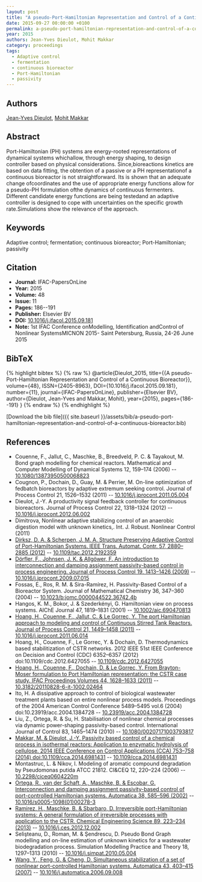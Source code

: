 ```yaml
---
layout: post
title: "A pseudo-Port-Hamiltonian Representation and Control of a Continuous Bioreactor"
date: 2015-09-27 00:00:00 +0100
permalink: a-pseudo-port-hamiltonian-representation-and-control-of-a-continuous-bioreactor
year: 2015
authors: Jean-Yves Dieulot, Mohit Makkar
category: proceedings
tags:
  - Adaptive control
  - fermentation
  - continuous bioreactor
  - Port-Hamiltonian
  - passivity
---
```

 
## Authors
[Jean-Yves Dieulot](authors/jean-yves-dieulot), [Mohit Makkar](authors/mohit-makka)
 
## Abstract
Port-Hamiltonian (PH) systems are energy-rooted representations of dynamical systems whichallow, through energy shaping, to design controller based on physical considerations. Since,bioreactions kinetics are based on data fitting, the obtention of a passive or a PH representationof a continuous bioreactor is not straightforward. Its is shown that an adequate change ofcoordinates and the use of appropriate energy functions allow for a pseudo-PH formulation ofthe dynamics of continuous fermenters. Different candidate energy functions are being testedand an adaptive controller is designed to cope with uncertainties on the specific growth rate.Simulations show the relevance of the approach.
 
## Keywords
Adaptive control; fermentation; continuous bioreactor; Port-Hamiltonian; passivity
 
## Citation
- **Journal:** IFAC-PapersOnLine
- **Year:** 2015
- **Volume:** 48
- **Issue:** 11
- **Pages:** 186--191
- **Publisher:** Elsevier BV
- **DOI:** [10.1016/j.ifacol.2015.09.181](https://doi.org/10.1016/j.ifacol.2015.09.181)
- **Note:** 1st IFAC Conference onModelling, Identification andControl of Nonlinear SystemsMICNON 2015- Saint Petersburg, Russia, 24-26 June 2015
 
## BibTeX
{% highlight bibtex %}
{% raw %}
@article{Dieulot_2015,
  title={{A pseudo-Port-Hamiltonian Representation and Control of a Continuous Bioreactor}},
  volume={48},
  ISSN={2405-8963},
  DOI={10.1016/j.ifacol.2015.09.181},
  number={11},
  journal={IFAC-PapersOnLine},
  publisher={Elsevier BV},
  author={Dieulot, Jean-Yves and Makkar, Mohit},
  year={2015},
  pages={186--191}
}
{% endraw %}
{% endhighlight %}
 
[Download the bib file]({{ site.baseurl }}/assets/bib/a-pseudo-port-hamiltonian-representation-and-control-of-a-continuous-bioreactor.bib)
 
## References
- Couenne, F., Jallut, C., Maschke, B., Breedveld, P. C. & Tayakout, M. Bond graph modelling for chemical reactors. Mathematical and Computer Modelling of Dynamical Systems 12, 159–174 (2006) -- [10.1080/13873950500068823](https://doi.org/10.1080/13873950500068823)
- Cougnon, P., Dochain, D., Guay, M. & Perrier, M. On-line optimization of fedbatch bioreactors by adaptive extremum seeking control. Journal of Process Control 21, 1526–1532 (2011) -- [10.1016/j.jprocont.2011.05.004](https://doi.org/10.1016/j.jprocont.2011.05.004)
- Dieulot, J.-Y. A productivity signal feedback controller for continuous bioreactors. Journal of Process Control 22, 1318–1324 (2012) -- [10.1016/j.jprocont.2012.06.002](https://doi.org/10.1016/j.jprocont.2012.06.002)
- Dimitrova, Nonlinear adaptive stabilizing control of an anaerobic digestion model with unknown kinetics,. Int. J. Robust. Nonlinear Control (2011)
- [Dirksz, D. A. & Scherpen, J. M. A. Structure Preserving Adaptive Control of Port-Hamiltonian Systems. IEEE Trans. Automat. Contr. 57, 2880–2885 (2012)](structure-preserving-adaptive-control-of-port-hamiltonian-systems) -- [10.1109/tac.2012.2192359](https://doi.org/10.1109/tac.2012.2192359)
- [Dörfler, F., Johnsen, J. K. & Allgöwer, F. An introduction to interconnection and damping assignment passivity-based control in process engineering. Journal of Process Control 19, 1413–1426 (2009)](an-introduction-to-interconnection-and-damping-assignment-passivity-based-control-in-process-engineering) -- [10.1016/j.jprocont.2009.07.015](https://doi.org/10.1016/j.jprocont.2009.07.015)
- Fossas, E., Ros, R. M. & Sira-Ramírez, H. Passivity-Based Control of a Bioreactor System. Journal of Mathematical Chemistry 36, 347–360 (2004) -- [10.1023/b:jomc.0000044522.36742.4b](https://doi.org/10.1023/b:jomc.0000044522.36742.4b)
- Hangos, K. M., Bokor, J. & Szederkényi, G. Hamiltonian view on process systems. AIChE Journal 47, 1819–1831 (2001) -- [10.1002/aic.690470813](https://doi.org/10.1002/aic.690470813)
- [Hoang, H., Couenne, F., Jallut, C. & Le Gorrec, Y. The port Hamiltonian approach to modeling and control of Continuous Stirred Tank Reactors. Journal of Process Control 21, 1449–1458 (2011)](the-port-hamiltonian-approach-to-modeling-and-control-of-continuous-stirred-tank-reactors) -- [10.1016/j.jprocont.2011.06.014](https://doi.org/10.1016/j.jprocont.2011.06.014)
- Hoang, H., Couenne, F., Le Gorrec, Y. & Dochain, D. Thermodynamics based stabilitization of CSTR networks. 2012 IEEE 51st IEEE Conference on Decision and Control (CDC) 6352–6357 (2012) doi:10.1109/cdc.2012.6427055 -- [10.1109/cdc.2012.6427055](https://doi.org/10.1109/cdc.2012.6427055)
- [Hoang, H., Couenne, F., Dochain, D. & Le Gorrec, Y. From Brayton-Moser formulation to Port Hamiltonian representation: the CSTR case study. IFAC Proceedings Volumes 44, 1628–1633 (2011)](from-brayton-moser-formulation-to-port-hamiltonian-representation-the-cstr-case-study) -- [10.3182/20110828-6-it-1002.02464](https://doi.org/10.3182/20110828-6-it-1002.02464)
- Ito, H. A dissipative approach to control of biological wastewater treatment plants based on entire nonlinear process models. Proceedings of the 2004 American Control Conference 5489–5495 vol.6 (2004) doi:10.23919/acc.2004.1384728 -- [10.23919/acc.2004.1384728](https://doi.org/10.23919/acc.2004.1384728)
- Liu, Z., Ortega, R. & Su, H. Stabilisation of nonlinear chemical processes via dynamic power-shaping passivity-based control. International Journal of Control 83, 1465–1474 (2010) -- [10.1080/00207171003793817](https://doi.org/10.1080/00207171003793817)
- [Makkar, M. & Dieulot, J.-Y. Passivity based control of a chemical process in isothermal reactors: Application to enzymatic hydrolysis of cellulose. 2014 IEEE Conference on Control Applications (CCA) 753–758 (2014) doi:10.1109/cca.2014.6981431](passivity-based-control-of-a-chemical-process-in-isothermal-reactors-application-to-enzymatic-hydrolysis-of-cellulose) -- [10.1109/cca.2014.6981431](https://doi.org/10.1109/cca.2014.6981431)
- Montastruc, L. & Nikov, I. Modeling of aromatic compound degradation by Pseudomonas putida ATCC 21812. CI&amp;CEQ 12, 220–224 (2006) -- [10.2298/ciceq0604220m](https://doi.org/10.2298/ciceq0604220m)
- [Ortega, R., van der Schaft, A., Maschke, B. & Escobar, G. Interconnection and damping assignment passivity-based control of port-controlled Hamiltonian systems. Automatica 38, 585–596 (2002)](interconnection-and-damping-assignment-passivity-based-control-of-port-controlled-hamiltonian-systems) -- [10.1016/s0005-1098(01)00278-3](https://doi.org/10.1016/s0005-1098(01)00278-3)
- [Ramirez, H., Maschke, B. & Sbarbaro, D. Irreversible port-Hamiltonian systems: A general formulation of irreversible processes with application to the CSTR. Chemical Engineering Science 89, 223–234 (2013)](irreversible-port-hamiltonian-systems-a-general-formulation-of-irreversible-processes-with-application-to-the-cstr) -- [10.1016/j.ces.2012.12.002](https://doi.org/10.1016/j.ces.2012.12.002)
- Selişteanu, D., Roman, M. & Şendrescu, D. Pseudo Bond Graph modelling and on-line estimation of unknown kinetics for a wastewater biodegradation process. Simulation Modelling Practice and Theory 18, 1297–1313 (2010) -- [10.1016/j.simpat.2010.05.004](https://doi.org/10.1016/j.simpat.2010.05.004)
- [Wang, Y., Feng, G. & Cheng, D. Simultaneous stabilization of a set of nonlinear port-controlled Hamiltonian systems. Automatica 43, 403–415 (2007)](simultaneous-stabilization-of-a-set-of-nonlinear-port-controlled-hamiltonian-systems) -- [10.1016/j.automatica.2006.09.008](https://doi.org/10.1016/j.automatica.2006.09.008)

